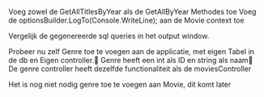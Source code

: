 Voeg zowel de GetAllTitlesByYear als de GetAllByYear Methodes toe
Voeg de optionsBuilder.LogTo(Console.WriteLine); aan de Movie context toe

Vergelijk de gegenereerde sql queries in het output window.

Probeer nu zelf Genre toe te voegen aan de applicatie, met eigen Tabel in de db en Eigen controller.	Genre heeft een int als ID en string als naam	De genre controller heeft dezelfde functionaliteit als de moviesController

Het is nog niet nodig genre toe te voegen aan Movie, dit komt later
